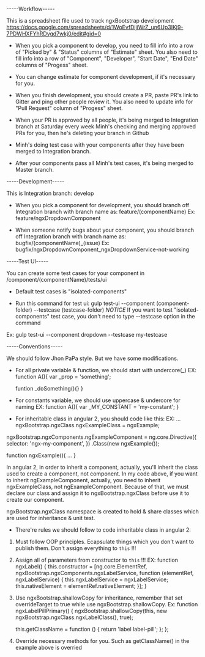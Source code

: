 ﻿-----Workflow-----

This is a spreadsheet file used to track ngxBootstrap development
https://docs.google.com/spreadsheets/d/1WoEvfDijiWrZ_un6Up3IKj9-7PDWHXFYhRDvgd7wkj0/edit#gid=0

- When you pick a component to develop, you need to fill info into a row of "Picked by" & "Status" columns of "Estimate" sheet.
You also need to fill info into a row of "Component", "Developer", "Start Date", "End Date" columns of "Progess" sheet.

- You can change estimate for component development, if it's necessary for you.

- When you finish development, you should create a PR, paste PR's link to Gitter and ping other people review it.
You also need to update info for "Pull Request" column of "Progess" sheet.

- When your PR is approved by all people, it's being merged to Integration branch at Saturday every week
Minh's checking and merging approved PRs for you, then he's deleting your branch in Github

- Minh's doing test case with your components after they have been merged to Integration branch.

- After your components pass all Minh's test cases, it's being merged to Master branch.




-----Development-----

This is Integration branch: develop

- When you pick a component for development, you should branch off Integration branch with branch name as: 
feature/(componentName)
Ex: feature/ngxDropdownComponent

- When someone notify bugs about your component, you should branch off Integration branch with branch name as:
bugfix/(componentName)_(issue)
Ex: bugfix/ngxDropdownComponent_ngxDropdownService-not-working




-----Test UI-----

You can create some test cases for your component in /component/(componentName)/tests/ui

- Default test cases is "isolated-components"

- Run this command for test ui:
gulp test-ui --component (component-folder) --testcase (testcase-folder)
*NOTICE* If you want to test "isolated-components" test case, you don't need to type --testcase option in the command

Ex: gulp test-ui --component dropdown --testcase my-testcase



-----Conventions-----

We should follow Jhon PaPa style. But we have some modifications.

- For all private variable & function, we should start with undercore(_)
EX: function A(){
	var _prop = 'something';

	funtion _doSomething(){}
}

- For constants variable, we should use uppercase & undercore for naming
EX: function A(){
	var _MY_CONSTANT = 'my-constant';
}

- For inheritable class in angular 2, you should code like this:
EX:
...
 ngxBootstrap.ngxClass.ngxExampleClass = ngxExample;

 ngxBootstrap.ngxComponents.ngExampleComponent = ng.core.Directive({
    selector: 'ngx-my-component',
  })
  .Class(new ngxExample());

  function ngxExample(){ ... }

In angular 2, in order to inherit a component, actually, you'll inherit the class used to create a component, not component.
In my code above, if you want to inherit ngExampleComponent, actually, you need to inherit ngxExampleClass, not ngExampleComponent.
Because of that, we must declare our class and assign it to ngxBootstrap.ngxClass before use it to create our component.

ngxBootstrap.ngxClass namespace is created to hold & share classes which are used for inheritance & unit test.

- There're rules we should follow to code inheritable class in angular 2:

1. Must follow OOP principles. Ecapsulate things which you don't want to publish them. Don't assign everything to `this` !!!

2. Assign all of parameters from constructor to `this` !!!
EX: 
function ngxLabel() {
    this.constructor = [ng.core.ElementRef, ngxBootstrap.ngxComponents.ngxLabelService, function (elementRef, ngxLabelService) {
      this.ngxLabelService = ngxLabelService;
	  this.nativeElement = elementRef.nativeElement;
    }];
}

3. Use ngxBootstrap.shallowCopy for inheritance, remember that set overrideTarget to true while use ngxBootstrap.shallowCopy.
Ex:
function ngxLabelPillPrimary() {
	ngxBootstrap.shallowCopy(this, new ngxBootstrap.ngxClass.ngxLabelClass(), true);

    this.getClassName = function () {
      return 'label label-pill';
    };
};

4. Override necessary methods for you. Such as getClassName() in the example above is overried
